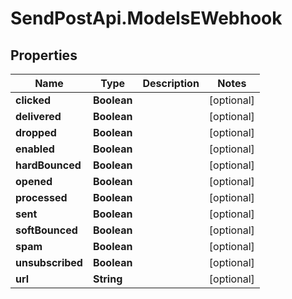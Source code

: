# SendPostApi.ModelsEWebhook

## Properties
Name | Type | Description | Notes
------------ | ------------- | ------------- | -------------
**clicked** | **Boolean** |  | [optional] 
**delivered** | **Boolean** |  | [optional] 
**dropped** | **Boolean** |  | [optional] 
**enabled** | **Boolean** |  | [optional] 
**hardBounced** | **Boolean** |  | [optional] 
**opened** | **Boolean** |  | [optional] 
**processed** | **Boolean** |  | [optional] 
**sent** | **Boolean** |  | [optional] 
**softBounced** | **Boolean** |  | [optional] 
**spam** | **Boolean** |  | [optional] 
**unsubscribed** | **Boolean** |  | [optional] 
**url** | **String** |  | [optional] 
